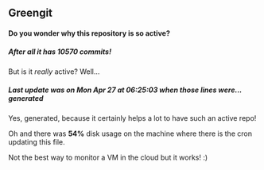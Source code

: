 ## Greengit

#### Do you wonder why this repository is so active?

##### After all it has 10570 commits!

But is it *really* active? Well...

##### Last update was on Mon Apr 27 at 06:25:03 when those lines were... generated

Yes, generated, because it certainly helps a lot to have such an active repo!

Oh and there was **54%** disk usage on the machine
where there is the cron updating this file.

Not the best way to monitor a VM in the cloud but it works! :)

